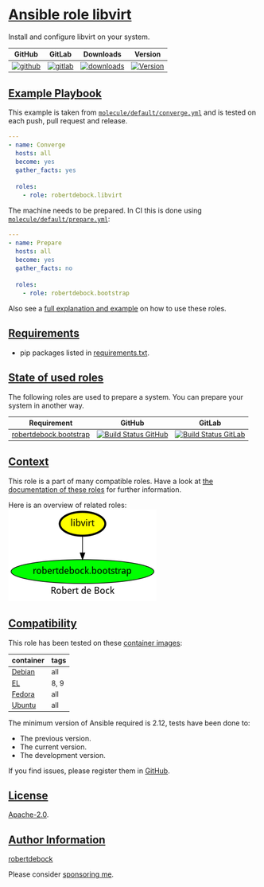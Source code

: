 # [Ansible role libvirt](#libvirt)

Install and configure libvirt on your system.

|GitHub|GitLab|Downloads|Version|
|------|------|---------|-------|
|[![github](https://github.com/robertdebock/ansible-role-libvirt/workflows/Ansible%20Molecule/badge.svg)](https://github.com/robertdebock/ansible-role-libvirt/actions)|[![gitlab](https://gitlab.com/robertdebock-iac/ansible-role-libvirt/badges/master/pipeline.svg)](https://gitlab.com/robertdebock-iac/ansible-role-libvirt)|[![downloads](https://img.shields.io/ansible/role/d/24525)](https://galaxy.ansible.com/robertdebock/libvirt)|[![Version](https://img.shields.io/github/release/robertdebock/ansible-role-libvirt.svg)](https://github.com/robertdebock/ansible-role-libvirt/releases/)|

## [Example Playbook](#example-playbook)

This example is taken from [`molecule/default/converge.yml`](https://github.com/robertdebock/ansible-role-libvirt/blob/master/molecule/default/converge.yml) and is tested on each push, pull request and release.

```yaml
---
- name: Converge
  hosts: all
  become: yes
  gather_facts: yes

  roles:
    - role: robertdebock.libvirt
```

The machine needs to be prepared. In CI this is done using [`molecule/default/prepare.yml`](https://github.com/robertdebock/ansible-role-libvirt/blob/master/molecule/default/prepare.yml):

```yaml
---
- name: Prepare
  hosts: all
  become: yes
  gather_facts: no

  roles:
    - role: robertdebock.bootstrap
```

Also see a [full explanation and example](https://robertdebock.nl/how-to-use-these-roles.html) on how to use these roles.


## [Requirements](#requirements)

- pip packages listed in [requirements.txt](https://github.com/robertdebock/ansible-role-libvirt/blob/master/requirements.txt).

## [State of used roles](#state-of-used-roles)

The following roles are used to prepare a system. You can prepare your system in another way.

| Requirement | GitHub | GitLab |
|-------------|--------|--------|
|[robertdebock.bootstrap](https://galaxy.ansible.com/robertdebock/bootstrap)|[![Build Status GitHub](https://github.com/robertdebock/ansible-role-bootstrap/workflows/Ansible%20Molecule/badge.svg)](https://github.com/robertdebock/ansible-role-bootstrap/actions)|[![Build Status GitLab](https://gitlab.com/robertdebock-iac/ansible-role-bootstrap/badges/master/pipeline.svg)](https://gitlab.com/robertdebock-iac/ansible-role-bootstrap)|

## [Context](#context)

This role is a part of many compatible roles. Have a look at [the documentation of these roles](https://robertdebock.nl/) for further information.

Here is an overview of related roles:
![dependencies](https://raw.githubusercontent.com/robertdebock/ansible-role-libvirt/png/requirements.png "Dependencies")

## [Compatibility](#compatibility)

This role has been tested on these [container images](https://hub.docker.com/u/robertdebock):

|container|tags|
|---------|----|
|[Debian](https://hub.docker.com/r/robertdebock/debian)|all|
|[EL](https://hub.docker.com/r/robertdebock/enterpriselinux)|8, 9|
|[Fedora](https://hub.docker.com/r/robertdebock/fedora/)|all|
|[Ubuntu](https://hub.docker.com/r/robertdebock/ubuntu)|all|

The minimum version of Ansible required is 2.12, tests have been done to:

- The previous version.
- The current version.
- The development version.

If you find issues, please register them in [GitHub](https://github.com/robertdebock/ansible-role-libvirt/issues).

## [License](#license)

[Apache-2.0](https://github.com/robertdebock/ansible-role-libvirt/blob/master/LICENSE).

## [Author Information](#author-information)

[robertdebock](https://robertdebock.nl/)

Please consider [sponsoring me](https://github.com/sponsors/robertdebock).
